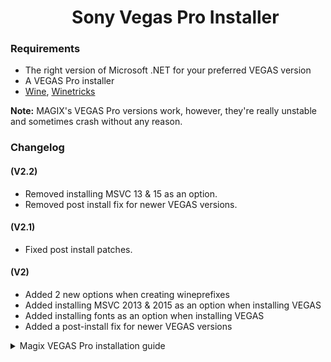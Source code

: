 <div id="user-content-toc">
  <ul align="center">
    <summary> 
      <h1>Sony Vegas Pro Installer</h1>
    </summary>
  </ul>
</div>

### Requirements

- The right version of Microsoft .NET for your preferred VEGAS version
- A VEGAS Pro installer
- [Wine](https://www.winehq.org/), [Winetricks](https://github.com/Winetricks/winetricks)

**Note:** MAGIX's VEGAS Pro versions work, however, they're really unstable and sometimes crash without any reason.


### Changelog
#### (V2.2)
- Removed installing MSVC 13 & 15 as an option.
- Removed post install fix for newer VEGAS versions. 

#### (V2.1)
- Fixed post install patches.

#### (V2)
- Added 2 new options when creating wineprefixes
- Added installing MSVC 2013 & 2015 as an option when installing VEGAS
- Added installing fonts as an option when installing VEGAS
- Added a post-install fix for newer VEGAS versions


<details>
<summary> Magix VEGAS Pro installation guide </summary>

#### First of all, do NOT use LightDM, using it can cause more problems with VEGAS Pro, and can make it crash for no fucking reason.
Now you need to do the following steps:
- Start the installer.
- There will be a log while installing (above the progress bar).
- When it says 'registering modules', wait for a bit.
- After registering modules the log will be empty, when it's empty, **press cancel**.
- You're done, yippee

###### VEGAS Pro may crash when closing the newsfeed.
</details>

